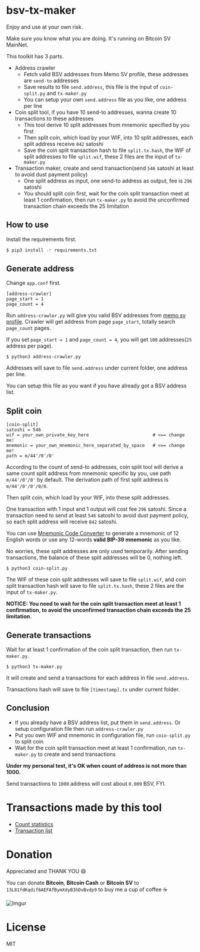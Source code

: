 # bsv-tx-maker

Enjoy and use at your own risk.

Make sure you know what you are doing. It's running on Bitcoin SV MainNet.

This toolkit has 3 parts.

- Address crawler
  - Fetch valid BSV addresses from Memo SV profile, these addresses are `send-to` addresses
  - Save results to file `send.address`, this file is the input of `coin-split.py` and `tx-maker.py`
  - You can setup your own `send.address` file as you like, one address per line
- Coin split tool, if you have 10 send-to addresses, wanna create 10 transactions to these addresses
  - This tool derive 10 split addresses from mnemonic specified by you first
  - Then split coin, which load by your WIF, into 10 split addresses, each split address receive `842` satoshi
  - Save the coin split transaction hash to file `split.tx.hash`, the WIF of split addresses to file `split.wif`, these 2 files are the input of `tx-maker.py`
- Transaction maker, create and send transaction(send `546` satoshi at least to avoid dust payment policy)
  - One split address as input, one send-to address as output, fee is `296` satoshi
  - You should split coin first, wait for the coin split transaction meet at least 1 confirmation, then run `tx-maker.py` to avoid the unconfirmed transaction chain exceeds the 25 limitation

## How to use

Install the requirements first.

```bash
$ pip3 install -r requirements.txt
```

## Generate address

Change `app.conf` first.

```
[address-crawler]
page_start = 1
page_count = 4
```

Run `address-crawler.py` will give you valid BSV addresses from [memo sv profile](https://memo.sv/profiles/most-actions). Crawler will get address from page `page_start`, totally search `page_count` pages.

If you set `page_start = 1` and `page_count = 4`, you will get `100` addresses(`25` address per page).

```
$ python3 address-crawler.py
```

Addresses will save to file `send.address` under current folder, one address per line.

You can setup this file as you want if you have already got a BSV address list.

## Split coin

```
[coin-split]
satoshi = 546
wif = your_own_private_key_here                        # <== change me!
mnemonic = your_own_mnemonic_here_separated_by_space   # <== change me!
path = m/44'/0'/0'
```

According to the count of send-to addresses, coin split tool will derive a same count split address from mnemonic specific by you, use path `m/44'/0'/0'` by default. The derivation path of first split address is `m/44'/0'/0'/0/0`.

Then split coin, which load by your WIF, into these split addresses.

One transaction with 1 input and 1 output will cost fee `296` satoshi. Since a transaction need to send at least `546` satoshi to avoid dust payment policy, so each split address will receive `842` satoshi.

You can use [Mnemonic Code Converter](https://iancoleman.io/bip39/) to generate a mnemonic of 12 English words or use any 12-words **valid BIP-39 mnemonic** as you like.

No worries, these split addresses are only used temporarily. After sending transactions, the balance of these split addresses will be 0, nothing left.

```
$ python3 coin-split.py
```

The WIF of these coin split addresses will save to file `split.wif`, and coin split transaction hash will save to file `split.tx.hash`, these 2 files are the input of `tx-maker.py`.

**NOTICE: You need to wait for the coin split transaction meet at least 1 confirmation, to avoid the unconfirmed transaction chain exceeds the 25 limitation.**

## Generate transactions

Wait for at least 1 confirmation of the coin split transaction, then run `tx-maker.py`.

```
$ python3 tx-maker.py
```

It will create and send a transactions for each address in file `send.address`.

Transactions hash will save to file `[timestamp].tx` under current folder.

## Conclusion

- If you already have a BSV address list, put them in `send.address`. Or setup configuration file then run `address-crawler.py`
- Put you own WIF and mnemonic in configuration file, run `coin-split.py` to split coin
- Wait for the coin split transaction meet at least 1 confirmation, run `tx-maker.py` to create and send transactions 

**Under my personal test, it's OK when count of address is not more than 1000.**

Send transactions to `1000` address will cost about `0.009` BSV, FYI.

# Transactions made by this tool

- [Count statistics](http://bit.ly/2U6B0Y9)
- [Transaction list](http://bit.ly/2U3s716)

# Donation

Appreciated and THANK YOU :smile:

You can donate **Bitcoin**, **Bitcoin Cash** or **Bitcoin SV** to `13L81fdKqdif6AEFAfBymXdyB3hDvBvdp9` to buy me a cup of coffee :coffee:

![Imgur](https://i.imgur.com/oowYIk6.png)

# License

MIT
